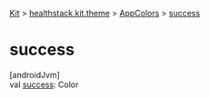 
[Kit](../../../kit.html) > [healthstack.kit.theme](../index.html) > [AppColors](index.html) > [success](success.html)



# success



[androidJvm]\
val [success](success.html): Color




